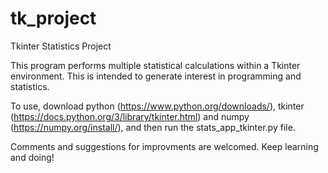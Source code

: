 # tk_project
Tkinter Statistics Project

This program performs multiple statistical calculations within a Tkinter environment. This is intended to generate interest in programming and statistics.

To use, download python (https://www.python.org/downloads/), tkinter (https://docs.python.org/3/library/tkinter.html) and numpy (https://numpy.org/install/), and then run the stats_app_tkinter.py file.

Comments and suggestions for improvments are welcomed. Keep learning and doing!
